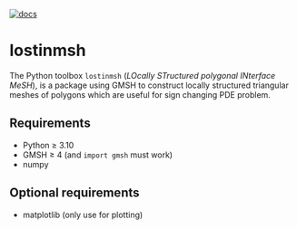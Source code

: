 [![docs](https://img.shields.io/badge/-doc-brightgreen?style=flat-square)](https://zmoitier.github.io/lostinmsh)

# lostinmsh

The Python toolbox `lostinmsh` (_LOcally STructured polygonal INterface MeSH_), is a package using GMSH to construct locally structured triangular meshes of polygons which are useful for sign changing PDE problem.

## Requirements

- Python ≥ 3.10
- GMSH ≥ 4 (and `import gmsh` must work)
- numpy

## Optional requirements

- matplotlib (only use for plotting)
